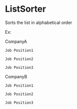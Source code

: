 # ListSorter

Sorts the list in alphabetical order

Ex:

CompanyA

	Job Position1
	
	Job Position2
	
	Job Position3
  
CompanyB

	Job Position1
	
	Job Position2
	
	Job Position3
